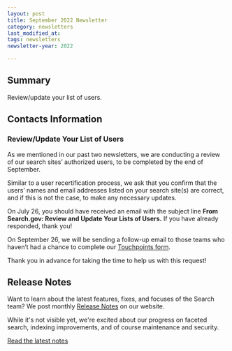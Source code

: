 ```yaml
---
layout: post
title: September 2022 Newsletter
category: newsletters
last_modified_at: 
tags: newsletters
newsletter-year: 2022

---
```


## Summary 
Review/update your list of users.

## Contacts Information
### Review/Update Your List of Users

As we mentioned in our past two newsletters, we are conducting a review of our search sites’ authorized users, to be completed by the end of September.   

Similar to a user recertification process, we ask that you confirm that the users’ names and email addresses listed on your search site(s) are correct, and if this is not the case, to make any necessary updates. 

On July 26, you should have received an email with the subject line **From Search.gov: Review and Update Your Lists of Users.** If you have already responded, thank you! 

On September 26, we will be sending a follow-up email to those teams who haven’t had a chance to complete our [Touchpoints form](https://touchpoints.app.cloud.gov/touchpoints/58494327/submit).

Thank you in advance for taking the time to help us with this request!

## Release Notes

Want to learn about the latest features, fixes, and focuses of the Search team? We post monthly [Release Notes](https://search.gov/about/updates/releases/) on our website.

While it's not visible yet, we're excited about our progress on faceted search, indexing improvements, and of course maintenance and security.

[Read the latest notes](https://search.gov/about/updates/releases/august-2022.html)